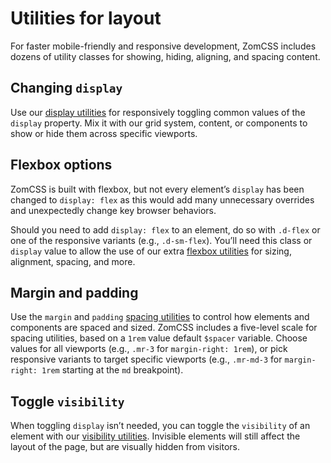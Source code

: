 <h1>Utilities for layout</h1>

<p class="lead">For faster mobile-friendly and responsive development, ZomCSS includes dozens of utility classes for showing, hiding, aligning, and spacing content.</p>

<h2>Changing <code class="highlighter-rouge">display</code></h2>

<p>Use our <a href="/guide/display.html">display utilities</a> for responsively toggling common values of the <code class="highlighter-rouge">display</code> property. Mix it with our grid system, content, or components to show or hide them across specific viewports.</p>

<h2>Flexbox options</h2>

<p>ZomCSS is built with flexbox, but not every element’s <code class="highlighter-rouge">display</code> has been changed to <code class="highlighter-rouge">display: flex</code> as this would add many unnecessary overrides and unexpectedly change key browser behaviors.</p>

<p>Should you need to add <code class="highlighter-rouge">display: flex</code> to an element, do so with <code class="highlighter-rouge">.d-flex</code> or one of the responsive variants (e.g., <code class="highlighter-rouge">.d-sm-flex</code>). You’ll need this class or <code class="highlighter-rouge">display</code> value to allow the use of our extra <a href="/guide/flex.html">flexbox utilities</a> for sizing, alignment, spacing, and more.</p>

<h2>Margin and padding</h2>

<p>Use the <code class="highlighter-rouge">margin</code> and <code class="highlighter-rouge">padding</code> <a href="/guide/spacing.html">spacing utilities</a> to control how elements and components are spaced and sized. ZomCSS includes a five-level scale for spacing utilities, based on a <code class="highlighter-rouge">1rem</code> value default <code class="highlighter-rouge">$spacer</code> variable. Choose values for all viewports (e.g., <code class="highlighter-rouge">.mr-3</code> for <code class="highlighter-rouge">margin-right: 1rem</code>), or pick responsive variants to target specific viewports (e.g., <code class="highlighter-rouge">.mr-md-3</code> for <code class="highlighter-rouge">margin-right: 1rem</code> starting at the <code class="highlighter-rouge">md</code> breakpoint).</p>

<h2>Toggle <code class="highlighter-rouge">visibility</code></h2>

<p>When toggling <code class="highlighter-rouge">display</code> isn’t needed, you can toggle the <code class="highlighter-rouge">visibility</code> of an element with our <a href="/guide/visibility.html">visibility utilities</a>. Invisible elements will still affect the layout of the page, but are visually hidden from visitors.</p>
